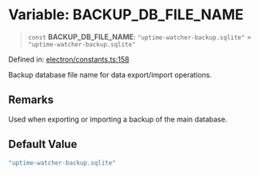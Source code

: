 # Variable: BACKUP\_DB\_FILE\_NAME

> `const` **BACKUP\_DB\_FILE\_NAME**: `"uptime-watcher-backup.sqlite"` = `"uptime-watcher-backup.sqlite"`

Defined in: [electron/constants.ts:158](https://github.com/Nick2bad4u/Uptime-Watcher/blob/main/electron/constants.ts#L158)

Backup database file name for data export/import operations.

## Remarks

Used when exporting or importing a backup of the main database.

## Default Value

```ts
"uptime-watcher-backup.sqlite"
```
